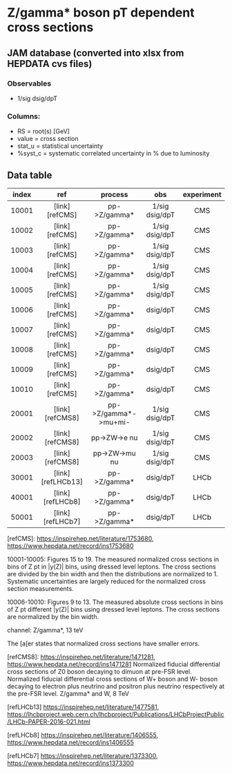 # Z/gamma* boson pT dependent cross sections


## JAM database (converted into xlsx from HEPDATA cvs files)


### Observables

* 1/sig dsig/dpT

### Columns:
- RS    = root(s) [GeV]  
- value = cross section
- stat_u  = statistical uncertainty
- %syst_c  = systematic correlated uncertainty in % due to luminosity

## Data table

| index | ref              | process                | obs             | experiment    |  
| :--:  | :--:             | :--:                   | :--:            | :--:          |  
| 10001 | [link][refCMS]   | pp->Z/gamma*           | 1/sig dsig/dpT  | CMS           |  
| 10002 | [link][refCMS]   | pp->Z/gamma*           | 1/sig dsig/dpT  | CMS           |  
| 10003 | [link][refCMS]   | pp->Z/gamma*           | 1/sig dsig/dpT  | CMS           |  
| 10004 | [link][refCMS]   | pp->Z/gamma*           | 1/sig dsig/dpT  | CMS           |  
| 10005 | [link][refCMS]   | pp->Z/gamma*           | 1/sig dsig/dpT  | CMS           |  
| 10006 | [link][refCMS]   | pp->Z/gamma*           |       dsig/dpT  | CMS           |  
| 10007 | [link][refCMS]   | pp->Z/gamma*           |       dsig/dpT  | CMS           |  
| 10008 | [link][refCMS]   | pp->Z/gamma*           |       dsig/dpT  | CMS           |  
| 10009 | [link][refCMS]   | pp->Z/gamma*           |       dsig/dpT  | CMS           |  
| 10010 | [link][refCMS]   | pp->Z/gamma*           |       dsig/dpT  | CMS           |  
| 20001 | [link][refCMS8]  | pp->Z/gamma*->mu+mi-   | 1/sig dsig/dpT  | CMS           |  
| 20002 | [link][refCMS8]  | pp->ZW->e nu           | 1/sig dsig/dpT  | CMS           |  
| 20003 | [link][refCMS8]  | pp->ZW->mu nu          | 1/sig dsig/dpT  | CMS           |  
| 30001 | [link][refLHCb13]  | pp->Z/gamma*          |      dsig/dpT  | LHCb           |  
| 40001 | [link][refLHCb8]  | pp->Z/gamma*          |       dsig/dpT  | LHCb           |  
| 50001 | [link][refLHCb7]  | pp->Z/gamma*          |       dsig/dpT  | LHCb           |  

[refCMS]: https://inspirehep.net/literature/1753680, https://www.hepdata.net/record/ins1753680

10001-10005: Figures 15 to 19. The measured normalized cross sections in bins of Z pt in |y(Z)| bins, using dressed level leptons. The cross sections are divided by the bin width and then the distributions are normalized to 1. Systematic uncertainties are largely reduced for the normalized cross section measurements.

10006-10010: Figures 9 to 13. The measured absolute cross sections in bins of Z pt different |y(Z)| bins using dressed level leptons. The cross sections are normalized by the bin width.

channel: Z/gamma*, 13 teV

The [a[er states that normalized cross sections have smaller errors. 



[refCMS8]: https://inspirehep.net/literature/1471281, https://www.hepdata.net/record/ins1471281
Normalized fiducial differential cross sections of Z0 boson decaying to dimuon at pre-FSR level.
Normalized fiducial differential cross sections of W+ boson and W- boson decaying to electron plus neutrino and positron plus neutrino respectively at the pre-FSR level.
Z/gamma* and W, 8 TeV


[refLHCb13] https://inspirehep.net/literature/1477581, https://lhcbproject.web.cern.ch/lhcbproject/Publications/LHCbProjectPublic/LHCb-PAPER-2016-021.html

[refLHCb8] https://inspirehep.net/literature/1406555, https://www.hepdata.net/record/ins1406555

[refLHCb7] https://inspirehep.net/literature/1373300, https://www.hepdata.net/record/ins1373300


